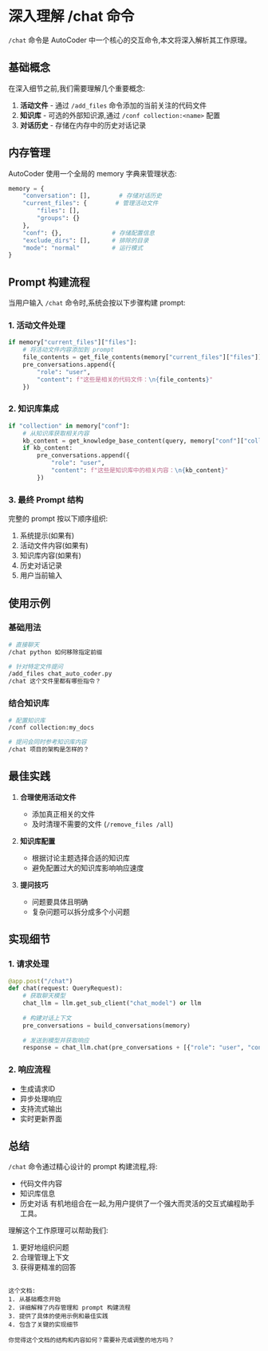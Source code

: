 # 深入理解 /chat 命令

`/chat` 命令是 AutoCoder 中一个核心的交互命令,本文将深入解析其工作原理。

## 基础概念

在深入细节之前,我们需要理解几个重要概念:

1. **活动文件** - 通过 `/add_files` 命令添加的当前关注的代码文件
2. **知识库** - 可选的外部知识源,通过 `/conf collection:<name>` 配置
3. **对话历史** - 存储在内存中的历史对话记录

## 内存管理

AutoCoder 使用一个全局的 memory 字典来管理状态:

```python
memory = {
    "conversation": [],        # 存储对话历史
    "current_files": {        # 管理活动文件
        "files": [], 
        "groups": {}
    },
    "conf": {},              # 存储配置信息
    "exclude_dirs": [],      # 排除的目录
    "mode": "normal"         # 运行模式
}
```

## Prompt 构建流程

当用户输入 `/chat` 命令时,系统会按以下步骤构建 prompt:

### 1. 活动文件处理

```python
if memory["current_files"]["files"]:
    # 将活动文件内容添加到 prompt
    file_contents = get_file_contents(memory["current_files"]["files"])
    pre_conversations.append({
        "role": "user",
        "content": f"这些是相关的代码文件：\n{file_contents}"
    })
```

### 2. 知识库集成

```python
if "collection" in memory["conf"]:
    # 从知识库获取相关内容
    kb_content = get_knowledge_base_content(query, memory["conf"]["collection"])
    if kb_content:
        pre_conversations.append({
            "role": "user",
            "content": f"这些是知识库中的相关内容：\n{kb_content}"
        })
```

### 3. 最终 Prompt 结构

完整的 prompt 按以下顺序组织:
1. 系统提示(如果有)
2. 活动文件内容(如果有)
3. 知识库内容(如果有)
4. 历史对话记录
5. 用户当前输入

## 使用示例

### 基础用法
```bash
# 直接聊天
/chat python 如何移除指定前缀

# 针对特定文件提问
/add_files chat_auto_coder.py
/chat 这个文件里都有哪些指令？
```

### 结合知识库
```bash
# 配置知识库
/conf collection:my_docs

# 提问会同时参考知识库内容
/chat 项目的架构是怎样的？
```

## 最佳实践

1. **合理使用活动文件**
   - 添加真正相关的文件
   - 及时清理不需要的文件 (`/remove_files /all`)

2. **知识库配置**
   - 根据讨论主题选择合适的知识库
   - 避免配置过大的知识库影响响应速度

3. **提问技巧**
   - 问题要具体且明确
   - 复杂问题可以拆分成多个小问题

## 实现细节

### 1. 请求处理
```python
@app.post("/chat")
def chat(request: QueryRequest):
    # 获取聊天模型
    chat_llm = llm.get_sub_client("chat_model") or llm
    
    # 构建对话上下文
    pre_conversations = build_conversations(memory)
    
    # 发送到模型并获取响应
    response = chat_llm.chat(pre_conversations + [{"role": "user", "content": request.query}])
```

### 2. 响应流程
- 生成请求ID
- 异步处理响应
- 支持流式输出
- 实时更新界面

## 总结

`/chat` 命令通过精心设计的 prompt 构建流程,将:
- 代码文件内容
- 知识库信息
- 历史对话
有机地组合在一起,为用户提供了一个强大而灵活的交互式编程助手工具。

理解这个工作原理可以帮助我们:
1. 更好地组织问题
2. 合理管理上下文
3. 获得更精准的回答
```

这个文档:
1. 从基础概念开始
2. 详细解释了内存管理和 prompt 构建流程
3. 提供了具体的使用示例和最佳实践
4. 包含了关键的实现细节

你觉得这个文档的结构和内容如何？需要补充或调整的地方吗？
